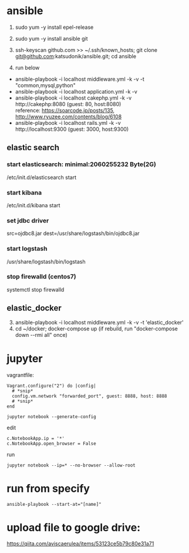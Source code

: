 # ansible

1. sudo yum -y install epel-release
2. sudo yum -y install ansible git  
3. ssh-keyscan github.com >> ~/.ssh/known_hosts; git clone git@github.com:katsudonik/ansible.git; cd ansible

3. run below
* ansible-playbook -i localhost middleware.yml -k -v -t "common,mysql,python"
* ansible-playbook -i localhost application.yml -k -v
* ansible-playbook -i localhost cakephp.yml -k -v  
  http://cakephp:8080 (guest: 80, host:8080)  
  reference: https://soarcode.jp/posts/135, http://www.ryuzee.com/contents/blog/6108
* ansible-playbook -i localhost rails.yml -k -v  
  http://localhost:9300 (guest: 3000, host:9300)

## elastic search

### start elasticsearch: minimal:2060255232 Byte(2G)
/etc/init.d/elasticsearch start

### start kibana
/etc/init.d/kibana start

### set jdbc driver
src=ojdbc8.jar dest=/usr/share/logstash/bin/ojdbc8.jar

### start logstash
/usr/share/logstash/bin/logstash 

### stop firewalld (centos7)
systemctl stop firewalld

## elastic_docker
3. ansible-playbook -i localhost middleware.yml -k -v -t 'elastic_docker'
4. cd ~/docker; docker-compose up (if rebuild, run "docker-compose down --rmi all" once)




# jupyter

vagrantfile:
```
Vagrant.configure("2") do |config|
  # *snip*
  config.vm.network "forwarded_port", guest: 8888, host: 8888
  # *snip*
end
```

```
jupyter notebook --generate-config
```

edit
```
c.NotebookApp.ip = '*'
c.NotebookApp.open_browser = False
```

run
```
jupyter notebook --ip=* --no-browser --allow-root
```

# run from specify
```
ansible-playbook --start-at="[name]"
```

# upload file to google drive:
https://qiita.com/aviscaerulea/items/53123ce5b79c80e31a71
